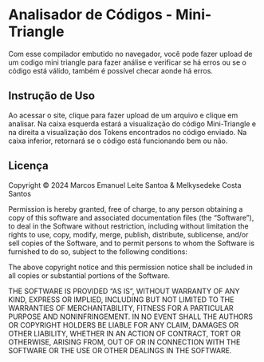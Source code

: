 # Analisador de Códigos - Mini-Triangle

Com esse compilador embutido no navegador, você pode fazer upload de um codigo mini triangle para fazer análise e verificar se há erros ou se o código está válido, também é possível checar aonde há erros. 

## Instrução de Uso

Ao acessar o site, clique para fazer upload de um arquivo e clique em analisar. Na caixa esquerda estará a visualização do código Mini-Triangle e na direita a visualização dos Tokens encontrados no código enviado. Na caixa inferior, retornará se o código está funcionando bem ou não. 

## Licença

Copyright © 2024 Marcos Emanuel Leite Santoa & Melkysedeke Costa Santos

Permission is hereby granted, free of charge, to any person obtaining a copy of this software and associated documentation files (the “Software”), to deal in the Software without restriction, including without limitation the rights to use, copy, modify, merge, publish, distribute, sublicense, and/or sell copies of the Software, and to permit persons to whom the Software is furnished to do so, subject to the following conditions:

The above copyright notice and this permission notice shall be included in all copies or substantial portions of the Software.

THE SOFTWARE IS PROVIDED “AS IS”, WITHOUT WARRANTY OF ANY KIND, EXPRESS OR IMPLIED, INCLUDING BUT NOT LIMITED TO THE WARRANTIES OF MERCHANTABILITY, FITNESS FOR A PARTICULAR PURPOSE AND NONINFRINGEMENT. IN NO EVENT SHALL THE AUTHORS OR COPYRIGHT HOLDERS BE LIABLE FOR ANY CLAIM, DAMAGES OR OTHER LIABILITY, WHETHER IN AN ACTION OF CONTRACT, TORT OR OTHERWISE, ARISING FROM, OUT OF OR IN CONNECTION WITH THE SOFTWARE OR THE USE OR OTHER DEALINGS IN THE SOFTWARE.